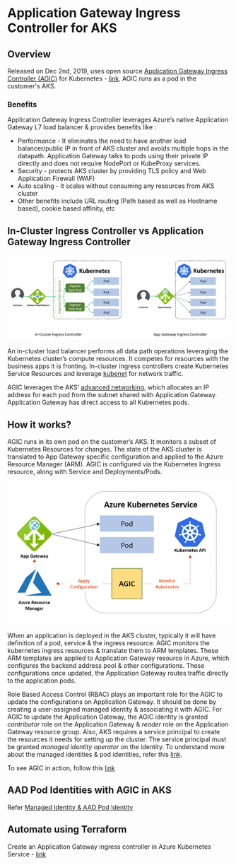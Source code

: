 # Application Gateway Ingress Controller for AKS

## Overview
Released on Dec 2nd, 2019, uses open source [Application Gateway Ingress Controller (AGIC)](https://github.com/Azure/application-gateway-kubernetes-ingress) for Kubernetes - [link](https://azure.microsoft.com/en-us/blog/application-gateway-ingress-controller-for-azure-kubernetes-service/). AGIC runs as a pod in the customer's AKS.

### Benefits
Application Gateway Ingress Controller leverages Azure’s native Application Gateway L7 load balancer & provides benefits like :
* Performance - It eliminates the need to have another load balancer/public IP in front of AKS cluster and avoids multiple hops in the datapath. Application Gateway talks to pods using their private IP directly and does not require NodePort or KubeProxy services.
* Security - protects AKS cluster by providing TLS policy and Web Application Firewall (WAF)
* Auto scaling - It scales without consuming any resources from AKS cluster
* Other benefits include URL routing (Path based as well as Hostname based), cookie based affinity, etc

## In-Cluster Ingress Controller vs Application Gateway Ingress Controller

![Alt text](/images/icic-vs-agic.jpg)

An in-cluster load balancer performs all data path operations leveraging the Kubernetes cluster’s compute resources. It competes for resources with the business apps it is fronting. In-cluster ingress controllers create Kubernetes Service Resources and leverage [kubenet](aks-networking-readme.md#Kubenet-(Basic)-networking) for network traffic.

AGIC leverages the AKS’ [advanced networking](aks-networking-readme.md#Azure-CNI-(advanced)-networking), which allocates an IP address for each pod from the subnet shared with Application Gateway. Application Gateway has direct access to all Kubernetes pods.

## How it works?
AGIC runs in its own pod on the customer’s AKS. It monitors a subset of Kubernetes Resources for changes. The state of the AKS cluster is translated to App Gateway specific configuration and applied to the Azure Resource Manager (ARM). AGIC is configured via the Kubernetes Ingress resource, along with Service and Deployments/Pods.

![Alt text](/images/aks-agic.jpg)

When an application is deployed in the AKS cluster, typically it will have definition of a pod, service & the ingress resource. AGIC monitors the kubernetes ingress resources & translate them to ARM templates. These ARM templates are applied to Application Gateway resource in Azure, which configures the backend address pool & other configurations. These configurations once updated, the Application Gateway routes traffic directly to the application pods.

Role Based Access Control (RBAC) plays an important role for the AGIC to update the configurations on Application Gateway. It should be done by creating a user-assigned managed identity & associating it with AGIC. For AGIC to update the Application Gateway, the AGIC identity is granted *contributor* role on the Application Gateway & *reader* role on the Application Gateway resource group. Also, AKS requires a service principal to create the resources it needs for setting up the cluster. The service principal must be granted *managed identity operator* on the identity. To understand more about the managed identities & pod identities, refer this [link](pod-mi-readme.md).

To see AGIC in action, follow this [link](/concepts/aks-agic-readme.md)  

## AAD Pod Identities with AGIC in AKS

Refer [Managed Identity & AAD Pod Identity](pod-mi-readme.md)

## Automate using Terraform
Create an Application Gateway ingress controller in Azure Kubernetes Service - [link](https://docs.microsoft.com/en-us/azure/developer/terraform/create-k8s-cluster-with-aks-applicationgateway-ingress)
